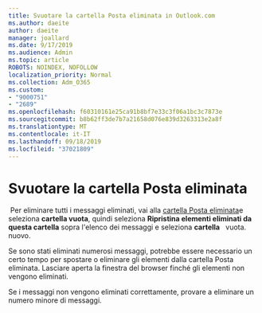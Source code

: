 ```yaml
---
title: Svuotare la cartella Posta eliminata in Outlook.com
ms.author: daeite
author: daeite
manager: joallard
ms.date: 9/17/2019
ms.audience: Admin
ms.topic: article
ROBOTS: NOINDEX, NOFOLLOW
localization_priority: Normal
ms.collection: Adm_O365
ms.custom:
- "9000751"
- "2689"
ms.openlocfilehash: f60310161e25ca91b8bf7e33c3f06a1bc3c7873e
ms.sourcegitcommit: b8b62ff3de7b7a21658d076e839d3263313e2a8f
ms.translationtype: MT
ms.contentlocale: it-IT
ms.lasthandoff: 09/18/2019
ms.locfileid: "37021809"
---
```

# <a name="empty-the-deleted-items-folder"></a>Svuotare la cartella Posta eliminata

 Per eliminare tutti i messaggi eliminati, vai alla [cartella Posta eliminata](https://outlook.live.com/mail/deleteditems)e seleziona **cartella vuota**, quindi seleziona **Ripristina elementi eliminati da questa cartella** sopra l'elenco dei messaggi e seleziona **cartella**   vuota. nuovo.

Se sono stati eliminati numerosi messaggi, potrebbe essere necessario un certo tempo per spostare o eliminare gli elementi dalla cartella Posta eliminata. Lasciare aperta la finestra del browser finché gli elementi non vengono eliminati.

Se i messaggi non vengono eliminati correttamente, provare a eliminare un numero minore di messaggi.